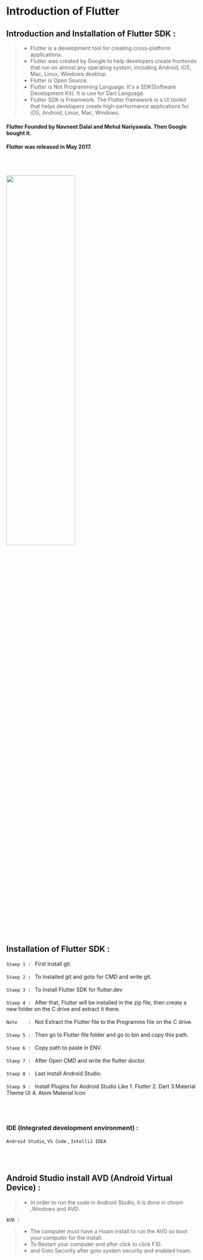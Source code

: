 # Introduction of Flutter 

## Introduction and Installation of Flutter SDK :

> * Flutter is a development tool for creating cross-platform applications.
> * Flutter was created by Google to help developers create frontends that run on almost any operating system, including Android, iOS, Mac, Linux, Windows desktop.
> * Flutter is Open Source.
> * Flutter is Not Programming Language. It's a SDK(Software Development Kit). It is use for Dart Language.
> * Flutter SDK is Freamwork. The Flutter framework is a UI toolkit that helps developers create high-performance applications for iOS, Android, Linux, Mac, Windows.


#### Flutter Founded by Navneet Dalal and Mehul Nariyawala. Then Google bought it.
#### Flutter was released in May 2017.
<br><br>

<p><img src = "https://github.com/SJaynesh/Co-Flutter-ch-01/assets/115562979/661768cf-6f50-4cdc-ac81-b0a42b52fcaa.png" width=60% height=50%></p>

<br><br>
## Installation of Flutter SDK :
`Staep 1 : ` First Install git. <br><br>
`Staep 2 : ` To Installed git and goto for CMD and write git. <br><br>
`Staep 3 : ` To Install Flutter SDK for flutter.dev <br><br>
`Staep 4 : ` After that, Flutter will be installed in the zip file, then create a new folder on the C drive and extract it there. <br><br>
`Note    : ` Not Extract the Flutter file to the Programms file on the C drive. <br><br>
`Staep 5 : ` Then go to Flutter file folder and go to bin and copy this path. <br><br>
`Staep 6 : ` Copy path to paste in ENV. <br><br>
`Staep 7 : ` After Open CMD and write the flutter doctor. <br><br>
`Staep 8 : ` Last Install Android Studio. <br><br>
`Staep 9 : ` Install Plugins for Android Studio Like 1. Flutter 2. Dart 3.Material Theme UI 4. Atom Material Icon <br><br>
<br><br>
### IDE (Integrated development environment) :
  `Android Studio`, `VS Code` , `IntelliJ IDEA`


<br><br>
## Android Studio install  AVD (Android Virtual Device) :

> * In order to run the code in Android Studio, it is done in chrom ,Windows and AVD.

`AVD : `
> * The computer must have a Hxam install to run the AVD so boot your computer for the install.
> * To Restart your computer and after click to click F10.
> * and Goto Security after goto system security and enabled hxam. 


